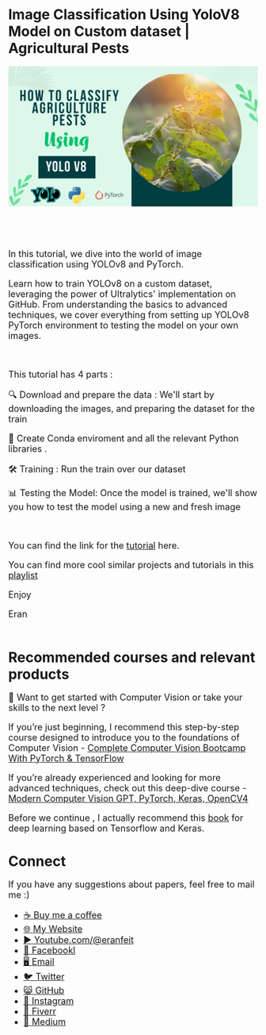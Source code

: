# Image Classification Using YoloV8 Model on Custom dataset | Agricultural Pests

<p align="center">
  <img width="800" src="YoloV8-Agricultural-Pests.png" "image">
</p>

##
<br/><br/> 

<font size= "4" >

In this tutorial, we dive into the world of image classification using YOLOv8 and PyTorch. 

Learn how to train YOLOv8 on a custom dataset, leveraging the power of Ultralytics' implementation on GitHub. From understanding the basics to advanced techniques, we cover everything from setting up YOLOv8 PyTorch environment to testing the model on your own images.


<br/>

This tutorial has 4 parts : 

🔍 Download and prepare the data : We'll start by downloading the images, and preparing the dataset for the train

🐍 Create Conda enviroment and all the relevant Python libraries .

🛠️ Training : Run the train over our dataset

📊 Testing the Model: Once the model is trained, we'll show you how to test the model using a new and fresh image 


<br/>

You can find the link for the [tutorial](https://youtu.be/--FPMF49Dpg) here. 

You can find more cool similar projects and tutorials in this [playlist](https://www.youtube.com/playlist?list=PLdkryDe59y4aCcCN4ioFpdLVAGZ_dFeFr)

Enjoy

Eran
<br/><br/> 

</font>

# Recommended courses and relevant products 
<font size= "4" >

🚀 Want to get started with Computer Vision or take your skills to the next level ? 

If you’re just beginning, I recommend this step-by-step course designed to introduce you to the foundations of Computer Vision - [Complete Computer Vision Bootcamp With PyTorch & TensorFlow](https://trk.udemy.com/9LoE7E) 

If you’re already experienced and looking for more advanced techniques, check out this deep-dive course - [Modern Computer Vision GPT, PyTorch, Keras, OpenCV4](https://trk.udemy.com/EEDyMD)

Before we continue , I actually recommend this [book](https://amzn.to/3STWZ2N) for deep learning based on Tensorflow and Keras. 



</font>

# Connect

<font size= "4" >
If you have any suggestions about papers, feel free to mail me :)

- [☕ Buy me a coffee](https://ko-fi.com/eranfeit)
- [🌐 My Website](https://eranfeit.net)
- [▶️ Youtube.com/@eranfeit](https://www.youtube.com/channel/UCTiWJJhaH6BviSWKLJUM9sg)
- [🐙 Facebookl](https://www.facebook.com/groups/3080601358933585)
- [🖥️ Email](mailto:feitgemel@gmail.com)
- [🐦 Twitter](https://twitter.com/eran_feit )
- [😸 GitHub](https://github.com/feitgemel)
- [📸 Instagram](https://www.instagram.com/eran_feit/)
- [🤝 Fiverr ](https://www.fiverr.com/s/mB3Pbb)
- [📝 Medium ](https://medium.com/@feitgemel)


</font>

